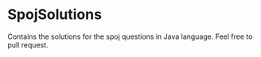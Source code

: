 # SpojSolutions
Contains the solutions for the spoj questions in Java language.
Feel free to pull request.
